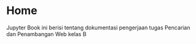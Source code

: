 # Home

Jupyter Book ini berisi tentang dokumentasi pengerjaan tugas Pencarian dan Penambangan Web kelas B

```{tableofcontents}

```
